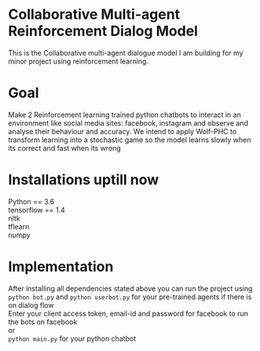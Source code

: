 # Collaborative Multi-agent Reinforcement Dialog Model
This is the Collaborative multi-agent dialogue model I am building for my minor project using reinforcement learning.

# Goal
Make 2 Reinforcement learning trained python chatbots to interact in an environment like social media sites: facebook, instagram and observe and analyse their behaviour and accuracy.
We intend to apply Wolf-PHC to transform learning into a stochastic game so the model learns slowly when its correct and fast when its wrong

# Installations uptill now
Python == 3.6 <br />
tensorflow == 1.4 <br />
nltk <br />
tflearn <br />
numpy

# Implementation
After installing all dependencies stated above you can run the project using <br />
`python bot.py` and `python userbot.py` for your pre-trained agents if there is on dialog flow <br/>
Enter your client access token, email-id and password for facebook to run the bots on facebook<br />
or <br/>
`python main.py` for your python chatbot 



